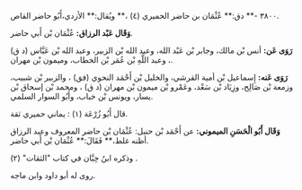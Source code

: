 ٣٨٠٠ -** دق:** عُثْمَان بن حاضر الحميري (٤) ،** ويُقال:** الأزدي،أَبُو حاضر القاص.

**وَقَال عَبْد الرزاق:** عُثْمَان بْن أَبي حاضر.

**رَوَى عَن:** أنس بْن مالك، وجابر بْن عَبْد الله، وعبد الله بْن الزبير، وعبد الله بْن عَبَّاس (د ق) ، وعبد اللَّهِ بْن عُمَر بْن الخطاب، وميمون بْن مهران.

**رَوَى عَنه:** إِسماعيل بْن أمية القرشي، والخليل بْن أَحْمَد النحوي (فق) ، والزبير بْن شبيب، وزمعة بْن صَالِح، وزِيَاد بْن سَعْد، وعَمْرو بْن ميمون بْن مهران (د ق) ، ومحمد بْن إسحاق بْن يسار، ويونس بْن خباب، وأَبُو السوار السلمي.

قال أَبُو زُرْعَة (١) : يماني حميري ثقة.

**وَقَال أَبُو الْحَسَنِ الميموني:** عن أَحْمَد بْن حنبل: عُثْمَان بْن حاضر المعروف وعبد الرزاق أظنه غلط،** فَقَالَ:** عُثْمَان بْن أَبي حاضر.

وذكره ابنُ حِبَّان في كتاب "الثقات" (٢) .

روى له أبو داود وابن ماجه.